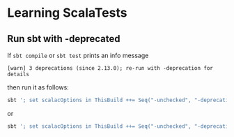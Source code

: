 # Learning ScalaTests

## Run sbt with -deprecated
If `sbt compile` or `sbt test` prints an info message
```log
[warn] 3 deprecations (since 2.13.0); re-run with -deprecation for details
```
then run it as follows:
```sh
sbt '; set scalacOptions in ThisBuild ++= Seq("-unchecked", "-deprecation") ; compile'
```
or
```sh
sbt '; set scalacOptions in ThisBuild ++= Seq("-unchecked", "-deprecation") ; test'
```
